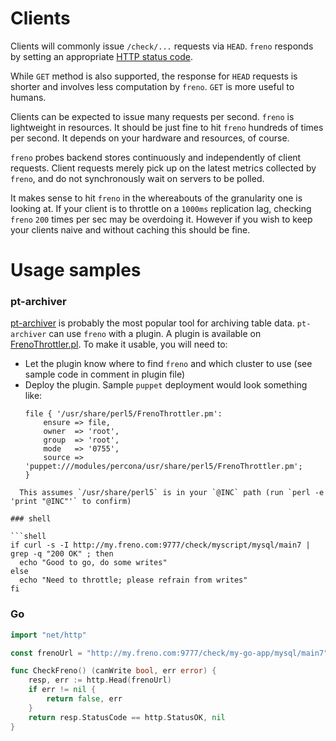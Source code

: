 # Clients


Clients will commonly issue `/check/...` requests via `HEAD`. `freno` responds by setting an appropriate [HTTP status code](https://github.com/github/freno/blob/master/doc/http.md#status-codes).

While `GET` method is also supported, the response for `HEAD` requests is shorter and involves less computation by `freno`. `GET` is more useful to humans.

Clients can be expected to issue many requests per second. `freno` is lightweight in resources. It should be just fine to hit `freno` hundreds of times per second. It depends on your hardware and resources, of course.

`freno` probes backend stores continuously and independently of client requests. Client requests merely pick up on the latest metrics collected by `freno`, and do not synchronously wait on servers to be polled.

It makes sense to hit `freno` in the whereabouts of the granularity one is looking at. If your client is to throttle on a `1000ms` replication lag, checking `freno` `200` times per sec may be overdoing it. However if you wish to keep your clients naive and without caching this should be fine.

# Usage samples


### pt-archiver

[pt-archiver](https://www.percona.com/doc/percona-toolkit/2.2/pt-archiver.html) is probably the most popular tool for archiving table data. `pt-archiver` can use `freno` with a plugin. A plugin is available on [FrenoThrottler.pl](../resources/pt-archiver/FrenoThrottler.pl). To make it usable, you will need to:

- Let the plugin know where to find `freno` and which cluster to use (see sample code in comment in plugin file)
- Deploy the plugin. Sample `puppet` deployment would look something like:
  ```
  file { '/usr/share/perl5/FrenoThrottler.pm':
      ensure => file,
      owner  => 'root',
      group  => 'root',
      mode   => '0755',
      source => 'puppet:///modules/percona/usr/share/perl5/FrenoThrottler.pm';
  }
```
  This assumes `/usr/share/perl5` is in your `@INC` path (run `perl -e 'print "@INC"'` to confirm)

### shell

```shell
if curl -s -I http://my.freno.com:9777/check/myscript/mysql/main7 | grep -q "200 OK" ; then
  echo "Good to go, do some writes"
else
  echo "Need to throttle; please refrain from writes"
fi
```

### Go

```go
import "net/http"

const frenoUrl = "http://my.freno.com:9777/check/my-go-app/mysql/main7"

func CheckFreno() (canWrite bool, err error) {
	resp, err := http.Head(frenoUrl)
	if err != nil {
		return false, err
	}
	return resp.StatusCode == http.StatusOK, nil
}
```
